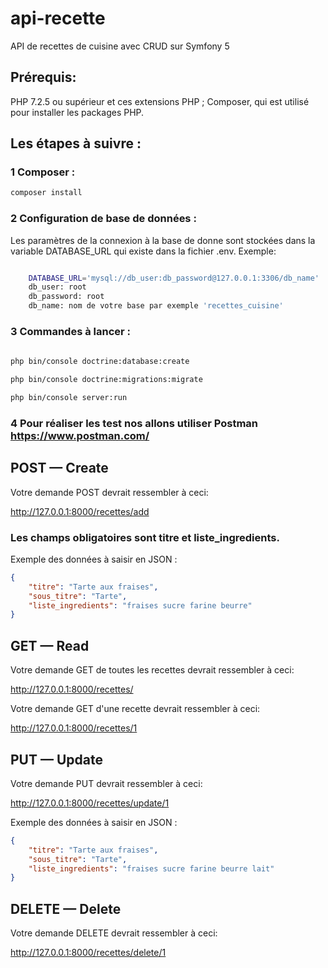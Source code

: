 # api-recette
API de recettes de cuisine avec CRUD sur Symfony 5

## Prérequis:

PHP 7.2.5 ou supérieur et ces extensions PHP ;
Composer, qui est utilisé pour installer les packages PHP.

## Les étapes à suivre :


### 1 Composer :

```bash
composer install

```

### 2 Configuration de base de données :

Les paramètres de la connexion à la base de donne sont stockées dans la variable DATABASE_URL qui existe dans la fichier .env.
    Exemple:

```bash

    DATABASE_URL='mysql://db_user:db_password@127.0.0.1:3306/db_name'
    db_user: root
    db_password: root
    db_name: nom de votre base par exemple 'recettes_cuisine'
```

### 3 Commandes à lancer : 

```bash
  
php bin/console doctrine:database:create

php bin/console doctrine:migrations:migrate

php bin/console server:run 
```

### 4 Pour réaliser les test nos allons utiliser Postman https://www.postman.com/

## POST — Create
Votre demande POST devrait ressembler à ceci:

http://127.0.0.1:8000/recettes/add

### Les champs obligatoires sont titre et liste_ingredients.

Exemple des données à saisir en JSON :

```json
{
    "titre": "Tarte aux fraises",
    "sous_titre": "Tarte",
    "liste_ingredients": "fraises sucre farine beurre"
}
```

## GET — Read
Votre demande GET de toutes les recettes devrait ressembler à ceci:

http://127.0.0.1:8000/recettes/

Votre demande GET d'une recette devrait ressembler à ceci:

http://127.0.0.1:8000/recettes/1


## PUT — Update
Votre demande PUT devrait ressembler à ceci:

http://127.0.0.1:8000/recettes/update/1

Exemple des données à saisir en JSON :

```json
{
    "titre": "Tarte aux fraises",
    "sous_titre": "Tarte",
    "liste_ingredients": "fraises sucre farine beurre lait"
}
```

## DELETE — Delete
Votre demande DELETE devrait ressembler à ceci:

http://127.0.0.1:8000/recettes/delete/1
